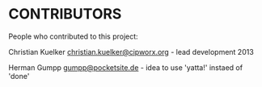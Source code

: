 # CONTRIBUTORS

People who contributed to this project:

 Christian Kuelker <christian.kuelker@cipworx.org> - lead development 2013
 
 Herman Gumpp <gumpp@pocketsite.de> - idea to use 'yatta!' instaed of 'done'
